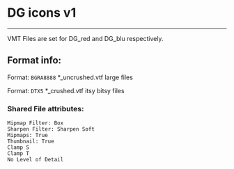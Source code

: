 
# DG icons v1

--------------------------------------------------------------------------------

VMT Files are set for DG_red and DG_blu respectively.

## Format info:

Format: `BGRA8888` *_uncrushed.vtf large files

Format: `DTX5` *_crushed.vtf itsy bitsy files

### Shared File attributes:
```
Mipmap Filter: Box
Sharpen Filter: Sharpen Soft
Mipmaps: True
Thumbnail: True
Clamp S
Clamp T
No Level of Detail
```
